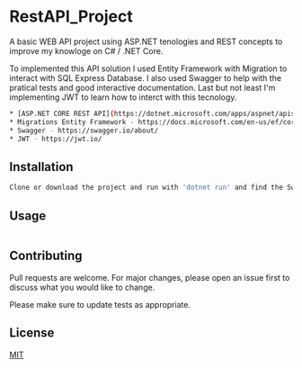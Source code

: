 # RestAPI_Project

A basic WEB API project using ASP.NET tenologies and REST concepts to improve my knowloge on C# / .NET Core.

To implemented this API solution I used Entity Framework with Migration to interact with SQL Express Database. I also used Swagger to help with the pratical tests and good interactive documentation. Last but not least I'm implementing JWT to learn how to interct with this tecnology.

```bash
* [ASP.NET CORE REST API](https://dotnet.microsoft.com/apps/aspnet/apis). 
* Migrations Entity Framework - https://docs.microsoft.com/en-us/ef/core/managing-schemas/migrations/?tabs=dotnet-core-cli
* Swagger - https://swagger.io/about/
* JWT - https://jwt.io/
```

## Installation

```bash
Clone or download the project and run with 'dotnet run' and find the Swagger interface on https://localhost:5001/swagger/index.html
```

## Usage

```bash
```

## Contributing

Pull requests are welcome. For major changes, please open an issue first to discuss what you would like to change.

Please make sure to update tests as appropriate.

## License
[MIT](https://choosealicense.com/licenses/mit/)
